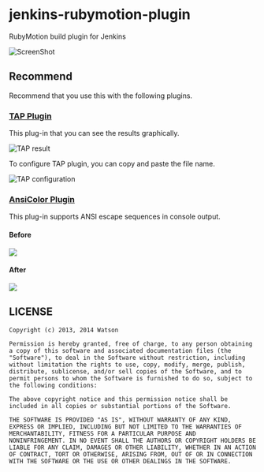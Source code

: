 # jenkins-rubymotion-plugin

RubyMotion build plugin for Jenkins

![ScreenShot](https://raw.github.com/Watson1978/jenkins-rubymotion-plugin/master/screenshot/rubymotion-plugin.png)

## Recommend

Recommend that you use this with the following plugins.

### [TAP Plugin](https://wiki.jenkins-ci.org/display/JENKINS/TAP+Plugin)

This plug-in that you can see the results graphically.

![TAP result](https://raw.github.com/Watson1978/jenkins-rubymotion-plugin/master/screenshot/tap.png)

To configure TAP plugin, you can copy and paste the file name.

![TAP configuration](https://raw.github.com/Watson1978/jenkins-rubymotion-plugin/master/screenshot/tap-configuration.png)

### [AnsiColor Plugin](https://wiki.jenkins-ci.org/display/JENKINS/AnsiColor+Plugin)

This plug-in supports ANSI escape sequences in console output.

#### Before
![](https://raw.github.com/Watson1978/jenkins-rubymotion-plugin/master/screenshot/ansi-before.png)

#### After
![](https://raw.github.com/Watson1978/jenkins-rubymotion-plugin/master/screenshot/ansi-after.png)

## LICENSE

```
Copyright (c) 2013, 2014 Watson

Permission is hereby granted, free of charge, to any person obtaining
a copy of this software and associated documentation files (the
"Software"), to deal in the Software without restriction, including
without limitation the rights to use, copy, modify, merge, publish,
distribute, sublicense, and/or sell copies of the Software, and to
permit persons to whom the Software is furnished to do so, subject to
the following conditions:

The above copyright notice and this permission notice shall be
included in all copies or substantial portions of the Software.

THE SOFTWARE IS PROVIDED "AS IS", WITHOUT WARRANTY OF ANY KIND,
EXPRESS OR IMPLIED, INCLUDING BUT NOT LIMITED TO THE WARRANTIES OF
MERCHANTABILITY, FITNESS FOR A PARTICULAR PURPOSE AND
NONINFRINGEMENT. IN NO EVENT SHALL THE AUTHORS OR COPYRIGHT HOLDERS BE
LIABLE FOR ANY CLAIM, DAMAGES OR OTHER LIABILITY, WHETHER IN AN ACTION
OF CONTRACT, TORT OR OTHERWISE, ARISING FROM, OUT OF OR IN CONNECTION
WITH THE SOFTWARE OR THE USE OR OTHER DEALINGS IN THE SOFTWARE.
```

